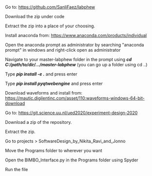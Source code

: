 Go to: https://github.com/SanliFaez/labphew

Download the zip under code

Extract the zip into a place of your choosing.

Install anaconda from: https://www.anaconda.com/products/individual

Open the anaconda prompt as administrator by searching "anaconda prompt" in windows and right-click open as administrator

Navigate to your master-labphew folder in the prompt using ***cd C:/path/to/dir/.../master-labphew***
(you can go up a folder using cd ..)

Type ***pip install -e .*** and press enter

Type ***pip install pyqtwebengine*** and press enter


Download waveforms and install from: https://mautic.digilentinc.com/asset/110:waveforms-windows-64-bit-download

Go to: https://git.science.uu.nl/ued2020/experiment-design-2020

Download a zip of the repository.

Extract the zip.

Go to projects > SoftwareDesign_by_Nikita_Ravi_and_Jonno 

Move the Programs folder to wherever you want

Open the BIMBO_Interface.py in the Programs folder using Spyder 

Run the file